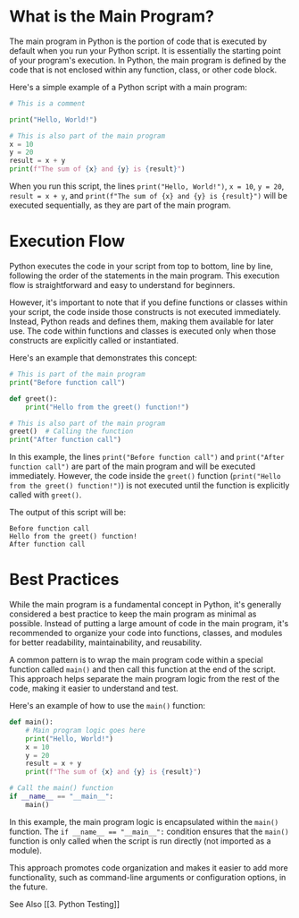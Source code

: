 # What is the Main Program?

The main program in Python is the portion of code that is executed by default when you run your Python script. It is essentially the starting point of your program's execution. In Python, the main program is defined by the code that is not enclosed within any function, class, or other code block.

Here's a simple example of a Python script with a main program:

```python
# This is a comment

print("Hello, World!")

# This is also part of the main program
x = 10
y = 20
result = x + y
print(f"The sum of {x} and {y} is {result}")
```

When you run this script, the lines `print("Hello, World!")`, `x = 10`, `y = 20`, `result = x + y`, and `print(f"The sum of {x} and {y} is {result}")` will be executed sequentially, as they are part of the main program.

# Execution Flow

Python executes the code in your script from top to bottom, line by line, following the order of the statements in the main program. This execution flow is straightforward and easy to understand for beginners.

However, it's important to note that if you define functions or classes within your script, the code inside those constructs is not executed immediately. Instead, Python reads and defines them, making them available for later use. The code within functions and classes is executed only when those constructs are explicitly called or instantiated.

Here's an example that demonstrates this concept:

```python
# This is part of the main program
print("Before function call")

def greet():
    print("Hello from the greet() function!")

# This is also part of the main program
greet()  # Calling the function
print("After function call")
```

In this example, the lines `print("Before function call")` and `print("After function call")` are part of the main program and will be executed immediately. However, the code inside the `greet()` function (`print("Hello from the greet() function!")`) is not executed until the function is explicitly called with `greet()`.

The output of this script will be:

```
Before function call
Hello from the greet() function!
After function call
```

# Best Practices

While the main program is a fundamental concept in Python, it's generally considered a best practice to keep the main program as minimal as possible. Instead of putting a large amount of code in the main program, it's recommended to organize your code into functions, classes, and modules for better readability, maintainability, and reusability.

A common pattern is to wrap the main program code within a special function called `main()` and then call this function at the end of the script. This approach helps separate the main program logic from the rest of the code, making it easier to understand and test.

Here's an example of how to use the `main()` function:

```python
def main():
    # Main program logic goes here
    print("Hello, World!")
    x = 10
    y = 20
    result = x + y
    print(f"The sum of {x} and {y} is {result}")

# Call the main() function
if __name__ == "__main__":
    main()
```

In this example, the main program logic is encapsulated within the `main()` function. The `if __name__ == "__main__":` condition ensures that the `main()` function is only called when the script is run directly (not imported as a module).

This approach promotes code organization and makes it easier to add more functionality, such as command-line arguments or configuration options, in the future.

See Also [[3. Python Testing]]